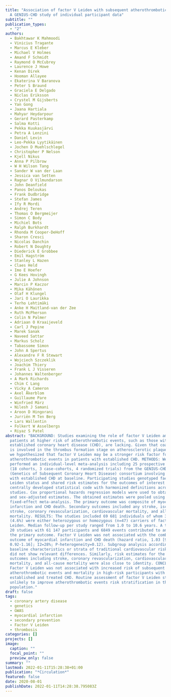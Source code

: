 ```yaml
---
title: "Association of factor V Leiden with subsequent atherothrombotic events:
  A GENIUS-CHD study of individual participant data"
subtitle: ""
publication_types:
  - "2"
authors:
  - Bakhtawar K Mahmoodi
  - Vinicius Tragante
  - Marcus E Kleber
  - Michael V Holmes
  - Amand F Schmidt
  - Raymond O McCubrey
  - Laurence J Howe
  - Kenan Direk
  - Hooman Allayee
  - Ekaterina V Baranova
  - Peter S Braund
  - Graciela E Delgado
  - Niclas Eriksson
  - Crystel M Gijsberts
  - Yan Gong
  - Jaana Hartiala
  - Mahyar Heydarpour
  - Gerard Pasterkamp
  - Salma Kotti
  - Pekka Kuukasjärvi
  - Petra A Lenzini
  - Daniel Levin
  - Leo-Pekka Lyytikäinen
  - Jochen D Muehlschlegel
  - Christopher P Nelson
  - Kjell Nikus
  - Anna P Pilbrow
  - W H Wilson Tang
  - Sander W van der Laan
  - Jessica van Setten
  - Ragnar O Vilmundarson
  - John Deanfield
  - Panos Deloukas
  - Frank Dudbridge
  - Stefan James
  - Ify R Mordi
  - Andrej Teren
  - Thomas O Bergmeijer
  - Simon C Body
  - Michiel Bots
  - Ralph Burkhardt
  - Rhonda M Cooper-DeHoff
  - Sharon Cresci
  - Nicolas Danchin
  - Robert N Doughty
  - Diederick E Grobbee
  - Emil Hagström
  - Stanley L Hazen
  - Claes Held
  - Imo E Hoefer
  - G Kees Hovingh
  - Julie A Johnson
  - Marcin P Kaczor
  - Mika Kähönen
  - Olaf H Klungel
  - Jari O Laurikka
  - Terho Lehtimäki
  - Anke H Maitland-van der Zee
  - Ruth McPherson
  - Colin N Palmer
  - Adriaan O Kraaijeveld
  - Carl J Pepine
  - Marek Sanak
  - Naveed Sattar
  - Markus Scholz
  - Tabassome Simon
  - John A Spertus
  - Alexandre F R Stewart
  - Wojciech Szczeklik
  - Joachim Thiery
  - Frank L J Visseren
  - Johannes Waltenberger
  - A Mark Richards
  - Chim C Lang
  - Vicky A Cameron
  - Axel Åkerblom
  - Guillaume Pare
  - Winfried März
  - Nilesh J Samani
  - Aroon D Hingorani
  - Jurriën M Ten Berg
  - Lars Wallentin
  - Folkert W Asselbergs
  - Riyaz S Patel
abstract: "BACKGROUND: Studies examining the role of factor V Leiden among
  patients at higher risk of atherothrombotic events, such as those with
  established coronary heart disease (CHD), are lacking. Given that coagulation
  is involved in the thrombus formation stage on atherosclerotic plaque rupture,
  we hypothesized that factor V Leiden may be a stronger risk factor for
  atherothrombotic events in patients with established CHD. METHODS: We
  performed an individual-level meta-analysis including 25 prospective studies
  (18 cohorts, 3 case-cohorts, 4 randomized trials) from the GENIUS-CHD
  (Genetics of Subsequent Coronary Heart Disease) consortium involving patients
  with established CHD at baseline. Participating studies genotyped factor V
  Leiden status and shared risk estimates for the outcomes of interest using a
  centrally developed statistical code with harmonized definitions across
  studies. Cox proportional hazards regression models were used to obtain age-
  and sex-adjusted estimates. The obtained estimates were pooled using
  fixed-effect meta-analysis. The primary outcome was composite of myocardial
  infarction and CHD death. Secondary outcomes included any stroke, ischemic
  stroke, coronary revascularization, cardiovascular mortality, and all-cause
  mortality. RESULTS: The studies included 69 681 individuals of whom 3190
  (4.6%) were either heterozygous or homozygous (n=47) carriers of factor V
  Leiden. Median follow-up per study ranged from 1.0 to 10.6 years. A total of
  20 studies with 61 147 participants and 6849 events contributed to analyses of
  the primary outcome. Factor V Leiden was not associated with the combined
  outcome of myocardial infarction and CHD death (hazard ratio, 1.03 [95% CI,
  0.92-1.16]; I2=28%; P-heterogeneity=0.12). Subgroup analysis according to
  baseline characteristics or strata of traditional cardiovascular risk factors
  did not show relevant differences. Similarly, risk estimates for the secondary
  outcomes including stroke, coronary revascularization, cardiovascular
  mortality, and all-cause mortality were also close to identity. CONCLUSIONS:
  Factor V Leiden was not associated with increased risk of subsequent
  atherothrombotic events and mortality in high-risk participants with
  established and treated CHD. Routine assessment of factor V Leiden status is
  unlikely to improve atherothrombotic events risk stratification in this
  population."
draft: false
tags:
  - coronary artery disease
  - genetics
  - GWAS
  - myocardial infarction
  - secondary prevention
  - Factor V Leiden
  - thrombosis
categories: []
projects: []
image:
  caption: ""
  focal_point: ""
  preview_only: false
summary: ""
lastmod: 2022-01-11T15:28:38+01:00
publication: "*Circulation*"
featured: false
date: 2020-08-01
publishDate: 2022-01-11T14:28:38.795083Z
---
```


